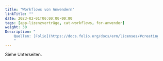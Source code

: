 ```yaml
---
title: "Workflows von Anwendern"
linkTitle: ""
date: 2023-02-01T00:00:00-00:00
tags: [app-lizenzverträge, cat-workflows, for-anwender]
weight: 30
Description: "
    Quellen: [Folio](https://docs.folio.org/docs/erm/licenses/#creating-a-license) & [GBV](https://info.gbv.de/pages/viewpage.action?pageId=846266386)
    "
---
```


Siehe Unterseiten.
